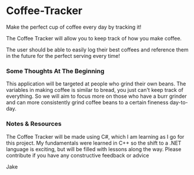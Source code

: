 # Coffee-Tracker
Make the perfect cup of coffee every day by tracking it!

The Coffee Tracker will allow you to keep track of how you make coffee.

The user should be able to easily log their best coffees and reference them in the future for the perfect serving every time!

### Some Thoughts At The Beginning
This application will be targeted at people who grind their own beans. The variables in making coffee is similar to bread, you just can't keep track of everything.
So we will aim to focus more on those who have a burr grinder and can more consistently grind coffee beans to a certain fineness day-to-day.

### Notes & Resources
The Coffee Tracker will be made using C#, which I am learning as I go for this project. My fundamentals were learned in C++ so the shift to a .NET language is
exciting, but will be filled with lessons along the way. Please contribute if you have any constructive feedback or advice

Jake
